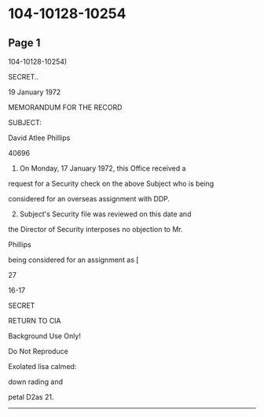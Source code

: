 # 104-10128-10254

## Page 1

104-10128-10254)

SECRET..

19 January 1972

MEMORANDUM FOR THE RECORD

SUBJECT:

David Atlee Phillips

40696

1. On Monday, 17 January 1972, this Office received a

request for a Security check on the above Subject who is being

considered for an overseas assignment with DDP.

2. Subject's Security file was reviewed on this date and

the Director of Security interposes no objection to Mr.

Phillips

being considered for an assignment as [

27

16-17

SECRET

RETURN TO CIA

Background Use Only!

Do Not Reproduce

Exolated lisa calmed:

down rading and

petal D2as 21.

---

